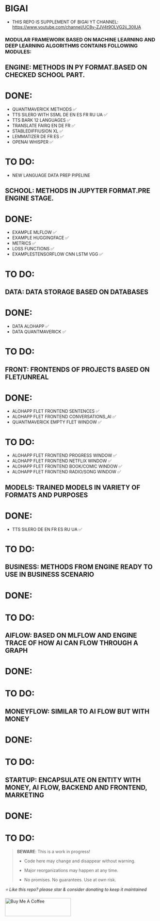 # BIGAI
* THIS REPO IS SUPPLEMENT OF BIGAI YT CHANNEL: 
https://www.youtube.com/channel/UC8y-ZJV4t9OLVG2jj_30IUA

### MODULAR FRAMEWORK BASED ON MACHINE LEARNING AND DEEP LEARNING ALGORITHMS CONTAINS FOLLOWING MODULES:


## ENGINE: METHODS IN PY FORMAT.BASED ON CHECKED SCHOOL PART.
# **DONE:**

* QUANTMAVERICK METHODS ✅
* TTS SILERO WITH SSML DE EN ES FR RU UA ✅
* TTS BARK 12 LANGUAGES ✅
* TRANSLATE FAIRQ EN DE FR ✅
* STABLEDIFFIUSION XL ✅
* LEMMATIZER DE FR ES ✅
* OPENAI WHISPER ✅

# **TO DO:**
* NEW LANGUAGE DATA PREP PIPELINE



## SCHOOL: METHODS IN JUPYTER FORMAT.PRE ENGINE STAGE.
# **DONE:**
* EXAMPLE MLFLOW ✅
* EXAMPLE HUGGINGFACE ✅
* METRICS ✅
* LOSS FUNCTIONS ✅
* EXAMPLESTENSORFLOW CNN LSTM VGG ✅


# **TO DO:**

## DATA: DATA STORAGE BASED ON DATABASES
# **DONE:**
* DATA ALOHAPP ✅
* DATA QUANTMAVERICK ✅

# **TO DO:**

## FRONT: FRONTENDS OF PROJECTS BASED ON FLET/UNREAL
# **DONE:**
* ALOHAPP FLET FRONTEND SENTENCES ✅
* ALOHAPP FLET FRONTEND CONVERSATIONS_AI ✅
* QUANTMAVERICK EMPTY FLET WINDOW ✅


# **TO DO:**
* ALOHAPP FLET FRONTEND PROGRESS WINDOW ✅
* ALOHAPP FLET FRONTEND NETFLIX WINDOW ✅
* ALOHAPP FLET FRONTEND BOOK/COMIC WINDOW ✅
* ALOHAPP FLET FRONTEND RADIO/SONG WINDOW ✅


## MODELS: TRAINED MODELS IN VARIETY OF FORMATS AND PURPOSES
# **DONE:**
* TTS SILERO DE EN FR ES RU UA ✅


# **TO DO:**


## BUSINESS: METHODS FROM ENGINE READY TO USE IN BUSINESS SCENARIO
# **DONE:**


# **TO DO:**

## AIFLOW: BASED ON MLFLOW AND ENGINE TRACE OF HOW AI CAN FLOW THROUGH A GRAPH
# **DONE:**


# **TO DO:**



## MONEYFLOW: SIMILAR TO AI FLOW BUT WITH MONEY
# **DONE:**


# **TO DO:**

## STARTUP: ENCAPSULATE ON ENTITY WITH MONEY, AI FLOW, BACKEND AND FRONTEND, MARKETING
# **DONE:**


# **TO DO:**

> **BEWARE**: This is a work in progress!
>
> * Code here may change and disappear without warning.
>
> * Major reorganizations may happen at any time.
>
> * No promises. No guarantees. Use at own risk.





*⭐️ Like this repo? please star & consider donating to keep it maintained*

<a href="https://www.buymeacoffee.com/aleksanderu" target="_blank"><img src="https://cdn.buymeacoffee.com/buttons/v2/default-yellow.png" alt="Buy Me A Coffee" style="height: 60px !important;width: 217px !important;" ></a>



